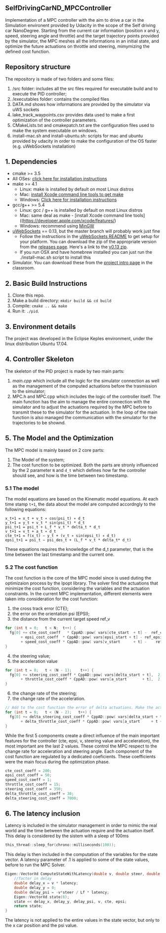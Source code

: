 ## SelfDrivingCarND_MPCController

Implementation of a MPC controller with the aim to drive a car in the Simulation environent provided by Udacity in the scope of the Self driving car NanoDegree. Starting from the current car information (position x and y, speed, steering angle and throttle) and the target trajectory points provided by the simulator, the MPC meshes all the informations in an initial state, and optimize the future actuations on throttle and steering, mimymizing the defined cost function.
## Repository structure
The repository is made of two folders and some files:
1.  /src folder: includes all the src files required for executable build and to execute the PID controller;
2.	/executables folder: contains the compiled files
3.  DATA.md shows how informations are provided by the simulator via uWS sockets
4.  lake_track_waypoints.csv provides data used to make a first optimization of the controller parameters.
5.  CMakeLists.txt and cmakepatch.txt are the configuration files used to make the system executable on windows. 
6.  install-mac.sh and install-ubuntu.sh: scripts for mac and ubuntu provided by udacity in order to make the configuration of the OS faster (e.g. uWebSockets installation) 
## 1. Dependencies
* cmake >= 3.5
 * All OSes: [click here for installation instructions](https://cmake.org/install/)
* make >= 4.1
  * Linux: make is installed by default on most Linux distros
  * Mac: [install Xcode command line tools to get make](https://developer.apple.com/xcode/features/)
  * Windows: [Click here for installation instructions](http://gnuwin32.sourceforge.net/packages/make.htm)
* gcc/g++ >= 5.4
  * Linux: gcc / g++ is installed by default on most Linux distros
  * Mac: same deal as make - [install Xcode command line tools]((https://developer.apple.com/xcode/features/)
  * Windows: recommend using [MinGW](http://www.mingw.org/)
* [uWebSockets](https://github.com/uWebSockets/uWebSockets) == 0.13, but the master branch will probably work just fine
  * Follow the instructions in the [uWebSockets README](https://github.com/uWebSockets/uWebSockets/blob/master/README.md) to get setup for your platform. You can download the zip of the appropriate version from the [releases page](https://github.com/uWebSockets/uWebSockets/releases). Here's a link to the [v0.13 zip](https://github.com/uWebSockets/uWebSockets/archive/v0.13.0.zip).
  * If you run OSX and have homebrew installed you can just run the ./install-mac.sh script to install this
* Simulator. You can download these from the [project intro page](https://github.com/udacity/CarND-PID-Control-Project/releases) in the classroom.
## 2. Basic Build Instructions
1. Clone this repo.
2. Make a build directory: `mkdir build && cd build`
3. Compile: `cmake .. && make`
4. Run it: `./pid`.
## 3. Environment details
The project was developed in the Eclipse Keples environment, under the linux distribution Ubuntu 17.04.
## 4. Controller Skeleton
The skeleton of the PID project is made by two main parts: 
1. *main.cpp* which include all the logic for the simulator connection as well as the management of the computed actuations before the trasmission to the simulator; 
2. MPC.h and MPC.cpp which includes the logic of the controller itself.
The main function has the aim to manage the entire connection with the simulator and to adjust the actuations required by the MPC 
before to transmit these to the simulator for the actuation. In the loop of the main function is also managed the communication with the simulator for the trajectories to be shownd.
## 5. The Model and the Optimization
The MPC model is mainly based on 2 core parts:
1.  The Model of the system;
2.  The cost function to be optimized.
Both the parts are stronly influenced by the 2 parameter `N` and `d_t` which defines how far the controller should see, and how is the time between two timestamp.
### 5.1 The model
The model equations are based on the Kinematic model equations. At each time stamp `t+1`, the data about the model are computed accordngly to the following equations:
```
x_t+1 = x_t + v_t ∗ cos(psi_t) ∗ d_t
y_t+1 = y_t + v_t * sin(psi_t) * d_t
psi_t+1 = psi_t + L_f * v_t * delta_t * d_t
v_t+1 = v_t + a_t ∗ d_t
cte_t+1 = f(x_t) − y_t + (v_t ∗ sin(epsi_t) ∗ d_t)
epsi_t+1 = psi_t − psi_des_t + (L_f * v_t * delta_t* d_t)
```
These equations requires the knowledge of the d_t parameter, that is the time between the last timestamp and the current one.
### 5.2 The cost function
The cost function is the core of the MPC model since is used duting the optimizaion process by the Ipopt library. The solver find the actuations that minimize the cost function, considering the variables and the actuation constraints.
In the current MPC implementation, different elements were taken into consideration for the cost function:
1.  the cross track error (CTE);
2.  the error on the orientation psi (EPSI); 
3.  the distance from the current target speed ref_v
```c++
for (int t = 0;   t < N;  t++) {
  fg[0] += cte_cost_coeff   * CppAD::pow( vars[cte_start  + t] -  ref_cte,  2)
       + epsi_cost_coeff  * CppAD::pow( vars[epsi_start + t] - ref_epsi,  2)
       + speed_cost_coeff * CppAD::pow( vars[v_start 	  + t] -    ref_v,  2) ;
}
```  
4.  the steering value;
5.  the acceleration value
```c++
for (int t = 0;   t < (N - 1);    t++) {
  fg[0] += steering_cost_coeff * CppAD::pow( vars[delta_start + t],  2)
       + throttle_cost_coeff * CppAD::pow( vars[a_start  	  + t],  2) ;
}
```
6.  the change rate of the steering;
7.  the change rate of the acceleration.
```c++
// Add to the cost function the error of delta actuations. Make the actuations smooth
for (int t = 0;   t < (N - 2);   t++) {
  fg[0] += delta_steering_cost_coeff * CppAD::pow( vars[delta_start + t + 1] - vars[delta_start + t],  2)
       + delta_throttle_cost_coeff * CppAD::pow( vars[a_start     + t + 1] - vars[a_start 	+ t],  2) ;
}
```
While the first 5 components create a direct influence of the main important features for the controller (cte, epsi, v, steering value and acceleration), the most important are the last 2 values. These control the MPC respect to the change rate for acceleration and steering angle.
Each component of the cost function are regulated by a dedicated coeficients. These coefficients were the main focus during the optimization phase. 
```c++
cte_cost_coeff = 200;
epsi_cost_coeff	= 50;
speed_cost_coeff = 1;
throttle_cost_coeff = 15;
steering_cost_coeff = 350;
delta_throttle_cost_coeff = 30;
delta_steering_cost_coeff = 7000;
```
## 6. The latency inclusion
Latency is included in the simulator management in order to mimic the real world and the time between the actuation require and the actuation itself. 
This delay is considered by the sistem with a sleep of 100ms
```c++
this_thread::sleep_for(chrono::milliseconds(100));
```
This delay is then included in the computation of the variables for the state vector. A latency parameter of .1 is applied to some of the state values, before to run the MPC Solver.
```c++
Eigen::VectorXd ComputeStateWithLatency(double v, double steer, double throttle, double cte, double epsi){
  	//factor in delay
	double delay_x = v * latency;
	double delay_y = 0;
	double delay_psi = -v*steer / Lf * latency;
	Eigen::VectorXd state(6);
	state << delay_x, delay_y, delay_psi, v, cte, epsi;
	return state;
}
```
The latency is not applied to the entire values in the state vector, but only to the x car position and the psi value.
